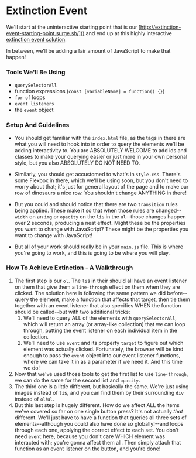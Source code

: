 # Extinction Event

We'll start at the uninteractive starting point that is our [http://extinction-event-starting-point.surge.sh/]() and end up at this highly interactive [extinction event solution](http://extinction-event-solution.surge.sh/).

In between, we'll be adding a fair amount of JavaScript to make that happen!


### Tools We'll Be Using

* `querySelectorAll`
* function expressions (`const [variableName] = function() {}`)
* `for of` loops
* `event listeners`
* the `event` object


### Setup And Guidelines

* You should get familiar with the `index.html` file, as the tags in there are what you will need to hook into in order to query the elements we'll be adding interactivity to. You are ABSOLUTELY WELCOME to add ids and classes to make your querying easier or just more in your own personal style, but you also ABSOLUTELY DO NOT NEED TO.

* Similarly, you should get accustomed to what's in `style.css`. There's some Flexbox in there, which we'll be using soon, but you don't need to worry about that; it's just for general layout of the page and to make our row of dinosaurs a nice row. You shouldn't change ANYTHING in there!

* But you could and should notice that there are two `transition` rules being applied. These make it so that when those rules are changed--`width` on an `img` or `opacity` on the `li`s in the `ul`--those changes happen over 2 seconds, producing a neat effect. Might these be the properties you want to change with JavaScript? These might be the properties you want to change with JavaScript!

* But all of your work should really be in your `main.js` file. This is where you're going to work, and this is going to be where you will play.


### How To Achieve Extinction - A Walkthrough

1. The first step is our `ol`. The `li`s in their should all have an event listener on them that give them a `line-through` effect on them when they are clicked. The solution here is following the same pattern we did before--query the element, make a function that affects that target, then tie them together with an event listener that also specifies WHEN the function should be called--but with two additional tricks:
    1. We'll need to query ALL of the elements with `querySelectorAll`, which will return an array (or array-like collection) that we can loop through, putting the event listener on each individual item in the collection.
    2. We'll need to use `event` and its property `target` to figure out which element was actually clicked. Fortunately, the browser will be kind enough to pass the `event` object into our event listener functions, where we can take it in as a parameter if we need it. And this time we do!
2. Now that we've used those tools to get the first list to use `line-through`, we can do the same for the second list and `opacity`.
3. The third one is a little different, but basically the same. We're just using images instead of `li`s, and you can find them by their surrounding `div` instead of `ol`/`ul`.
4. But this last step is hugely different. How do we affect ALL the items we've covered so far on one single button press? It's not actually _that_ different. We'll just have to have a function that queries all three sets of elements--although you could also have done so globally!--and loops through each one, applying the correct effect to each set. You don't need `event` here, because you don't care WHICH element was interacted with; you're gonna affect them all. Then simply attach that function as an event listener on the button, and you're done!
